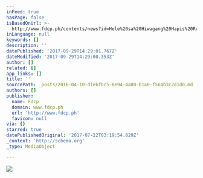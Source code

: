 ```yaml
---
inFeed: true
hasPage: false
isBasedOnUrl: >-
  http://www.fdcp.ph/contents/news?id=Hele%20sa%20Hiwagang%20Hapis%20Returns%20to%20the%20Cinematheques%20this%20April
inLanguage: null
keywords: []
description: ''
datePublished: '2017-09-29T14:29:01.767Z'
dateModified: '2017-09-29T14:29:00.353Z'
author: []
related: []
app_links: []
title: ''
sourcePath: _posts/2016-04-10-d1ebfbc5-8e94-4a80-b1a0-f564b3c2d1d0.md
authors: []
publisher:
  name: Fdcp
  domain: www.fdcp.ph
  url: 'http://www.fdcp.ph'
  favicon: null
via: {}
starred: true
datePublishedOriginal: '2017-07-22T03:19:54.829Z'
_context: 'http://schema.org'
_type: MediaObject

---
```

![](https://s3-us-west-2.amazonaws.com/the-grid-img/p/29b399ff6669a859931c46765a78c862a8f06875.jpg)